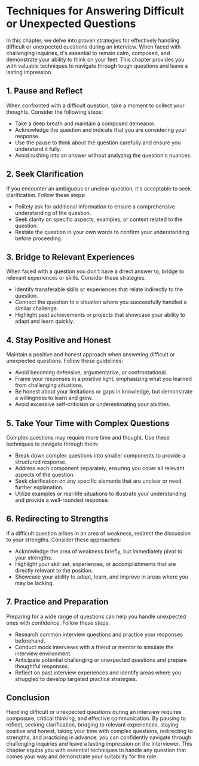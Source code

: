 Techniques for Answering Difficult or Unexpected Questions
=====================================================================

In this chapter, we delve into proven strategies for effectively handling difficult or unexpected questions during an interview. When faced with challenging inquiries, it's essential to remain calm, composed, and demonstrate your ability to think on your feet. This chapter provides you with valuable techniques to navigate through tough questions and leave a lasting impression.

**1. Pause and Reflect**
------------------------

When confronted with a difficult question, take a moment to collect your thoughts. Consider the following steps:

* Take a deep breath and maintain a composed demeanor.
* Acknowledge the question and indicate that you are considering your response.
* Use the pause to think about the question carefully and ensure you understand it fully.
* Avoid rushing into an answer without analyzing the question's nuances.

**2. Seek Clarification**
-------------------------

If you encounter an ambiguous or unclear question, it's acceptable to seek clarification. Follow these steps:

* Politely ask for additional information to ensure a comprehensive understanding of the question.
* Seek clarity on specific aspects, examples, or context related to the question.
* Restate the question in your own words to confirm your understanding before proceeding.

**3. Bridge to Relevant Experiences**
-------------------------------------

When faced with a question you don't have a direct answer to, bridge to relevant experiences or skills. Consider these strategies:

* Identify transferable skills or experiences that relate indirectly to the question.
* Connect the question to a situation where you successfully handled a similar challenge.
* Highlight past achievements or projects that showcase your ability to adapt and learn quickly.

**4. Stay Positive and Honest**
-------------------------------

Maintain a positive and honest approach when answering difficult or unexpected questions. Follow these guidelines:

* Avoid becoming defensive, argumentative, or confrontational.
* Frame your responses in a positive light, emphasizing what you learned from challenging situations.
* Be honest about your limitations or gaps in knowledge, but demonstrate a willingness to learn and grow.
* Avoid excessive self-criticism or underestimating your abilities.

**5. Take Your Time with Complex Questions**
--------------------------------------------

Complex questions may require more time and thought. Use these techniques to navigate through them:

* Break down complex questions into smaller components to provide a structured response.
* Address each component separately, ensuring you cover all relevant aspects of the question.
* Seek clarification on any specific elements that are unclear or need further explanation.
* Utilize examples or real-life situations to illustrate your understanding and provide a well-rounded response.

**6. Redirecting to Strengths**
-------------------------------

If a difficult question arises in an area of weakness, redirect the discussion to your strengths. Consider these approaches:

* Acknowledge the area of weakness briefly, but immediately pivot to your strengths.
* Highlight your skill set, experiences, or accomplishments that are directly relevant to the position.
* Showcase your ability to adapt, learn, and improve in areas where you may be lacking.

**7. Practice and Preparation**
-------------------------------

Preparing for a wide range of questions can help you handle unexpected ones with confidence. Follow these steps:

* Research common interview questions and practice your responses beforehand.
* Conduct mock interviews with a friend or mentor to simulate the interview environment.
* Anticipate potential challenging or unexpected questions and prepare thoughtful responses.
* Reflect on past interview experiences and identify areas where you struggled to develop targeted practice strategies.

**Conclusion**
--------------

Handling difficult or unexpected questions during an interview requires composure, critical thinking, and effective communication. By pausing to reflect, seeking clarification, bridging to relevant experiences, staying positive and honest, taking your time with complex questions, redirecting to strengths, and practicing in advance, you can confidently navigate through challenging inquiries and leave a lasting impression on the interviewer. This chapter equips you with essential techniques to handle any question that comes your way and demonstrate your suitability for the role.
